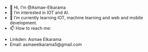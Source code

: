 - 👋 Hi, I’m @Asmae-Elkarama
- 👀 I’m interested in IOT and AI.
- 🌱 I’m currently learning IOT, machine learning and web and mobile development.
- 📫 How to reach me: 
 <ul> 
  <li> Linkden: Asmae Elkarama </li>
  <li> Email: asmaeelkarama5@gmail.com </li>
 </ul>

<!---
Asmae-Elkarama/Asmae-Elkarama is a ✨ special ✨ repository because its `README.md` (this file) appears on your GitHub profile.
You can click the Preview link to take a look at your changes.
--->

